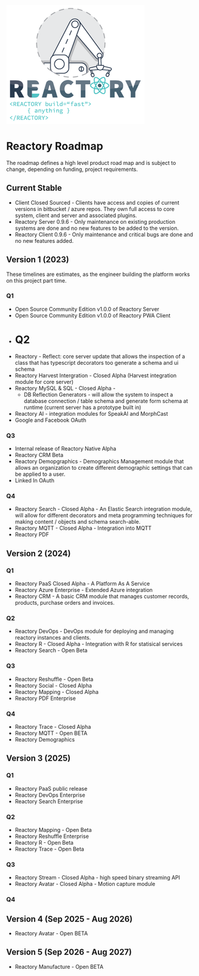 ![Build Anything Fast](/branding/reactory-logo.png)
# Reactory Roadmap
The roadmap defines a high level product road map and is subject to change, depending on funding, project requirements.
## Current Stable
* Client Closed Sourced - Clients have access and copies of current versions in bitbucket / azure repos. They own full access to core system, client and server and associated plugins.
* Reactory Server 0.9.6 - Only maintenance on existing production systems are done and no new features to be added to the version.
* Reactory Client 0.9.6 - Only maintenance and critical bugs are done and no new features added.

## Version 1 (2023)

These timelines are estimates, as the engineer building the platform works on this project part time.
### Q1
* Open Source Community Edition v1.0.0 of Reactory Server
* Open Source Community Edition v1.0.0 of Reactory PWA Client
* # Q2
* Reactory - Reflect: core server update that allows the inspection of a class that has typescript decorators too generate a schema and ui schema
* Reactory Harvest Intergration - Closed Alpha (Harvest integration module for core server)
* Reactory MySQL & SQL - Closed Alpha - 
  *  DB Reflection Generators - will allow the system to inspect a database connection / table schema and generate form schema at runtime (current server has a prototype built in)
* Reactory AI - integration modules for SpeakAI and MorphCast
* Google and Facebook OAuth
### Q3
* Internal release of Reactory Native Alpha
* Reactory CRM Beta
* Reactory Demopgraphics - Demographics Management module that allows an organization to create different demographic settings that can be applied to a user.
* Linked In OAuth
### Q4
* Reactory Search - Closed Alpha - An Elastic Search integration module, will allow for different decorators and meta programming techniques for making content / objects and schema search-able.
* Reactory MQTT - Closed Alpha - Integration into MQTT 
* Reactory PDF

## Version 2 (2024)

### Q1
* Reactory PaaS Closed Alpha - A Platform As A Service 
* Reactory Azure Enterprise - Extended Azure integration
* Reactory CRM - A basic CRM module that manages customer records, products, purchase orders and invoices.
### Q2
* Reactory DevOps - DevOps module for deploying and managing reactory instances and clients.
* Reactory R - Closed Alpha - Integration with R for statisical services
* Reactory Search - Open Beta 

### Q3
* Reactory Reshuffle - Open Beta
* Reactory Social - Closed Alpha
* Reactory Mapping - Closed Alpha
* Reactory PDF Enterprise 
### Q4
* Reactory Trace - Closed Alpha
* Reactory MQTT - Open BETA
* Reactory Demographics

## Version 3 (2025)
### Q1 
* Reactory PaaS public release
* Reactory DevOps Enterprise  
* Reactory Search Enterprise

### Q2
* Reactory Mapping - Open Beta
* Reactory Reshuffle Enterprise
* Reactory R - Open Beta
* Reactory Trace - Open Beta

### Q3
* Reactory Stream - Closed Alpha - high speed binary streaming API
* Reactory Avatar - Closed Alpha - Motion capture module

### Q4
## Version 4 (Sep 2025 - Aug 2026)
* Reactory Avatar - Open BETA


## Version 5 (Sep 2026 - Aug 2027)
* Reactory Manufacture - Open BETA